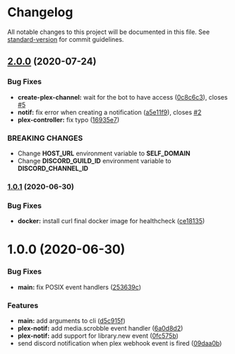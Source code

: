 # Changelog

All notable changes to this project will be documented in this file. See [standard-version](https://github.com/conventional-changelog/standard-version) for commit guidelines.

## [2.0.0](https://github.com/Arinono/plex-notifier/compare/1.0.1...2.0.0) (2020-07-24)


### Bug Fixes

* **create-plex-channel:** wait for the bot to have access ([0c8c6c3](https://github.com/Arinono/plex-notifier/commit/0c8c6c356f089c322ed511472938941042967054)), closes [#5](https://github.com/Arinono/plex-notifier/issues/5)
* **notif:** fix error when creating a notification ([a5e11f9](https://github.com/Arinono/plex-notifier/commit/a5e11f9698b46314342d1586b4e67c7b5c58725e)), closes [#2](https://github.com/Arinono/plex-notifier/issues/2)
* **plex-controller:** fix typo ([16935e7](https://github.com/Arinono/plex-notifier/commit/16935e75267b6f0ac82d538f6c69e4cfc82cbb4b))

### BREAKING CHANGES

* Change **HOST_URL** environment variable to **SELF_DOMAIN**
* Change **DISCORD_GUILD_ID** environment variable to **DISCORD_CHANNEL_ID**

### [1.0.1](https://github.com/Arinono/plex-notifier/compare/1.0.0...1.0.1) (2020-06-30)


### Bug Fixes

* **docker:** install curl final docker image for healthcheck ([ce18135](https://github.com/Arinono/plex-notifier/commit/ce18135f2dae4f3261c7f1cbc45fe596e3e0f8a8))

# 1.0.0 (2020-06-30)


### Bug Fixes

* **main:** fix POSIX event handlers ([253639c](https://github.com/Arinono/plex-notifier/commit/253639ce40522c2d8b7ddf77418b311b8864f08a))


### Features

* **main:** add arguments to cli ([d5c915f](https://github.com/Arinono/plex-notifier/commit/d5c915f02399df767f423b8524dad78c35edc0c1))
* **plex-notif:** add media.scrobble event handler ([6a0d8d2](https://github.com/Arinono/plex-notifier/commit/6a0d8d2695a01f0ca0693e531b65e2854fee561c))
* **plex-notif:** add support for library.new event ([0fc575b](https://github.com/Arinono/plex-notifier/commit/0fc575b39a706a45cff39266ede7b62cd5e2267d))
* send discord notification when plex webhook event is fired ([09daa0b](https://github.com/Arinono/plex-notifier/commit/09daa0b5e92236fc1d9fb8762b493434b2433ef2))
